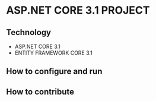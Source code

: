 #  ASP.NET CORE 3.1 PROJECT

##  Technology
-	ASP.NET CORE 3.1
-	ENTITY FRAMEWORK CORE 3.1

##	How to configure and run
##	How to contribute 